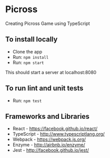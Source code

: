 # Picross
 Creating Picross Game using TypeScript

## To install locally
- Clone the app
- Run: `npm install`
- Run: `npm start`

This should start a server at localhost:8080

## To run lint and unit tests
- Run: `npm test`

## Frameworks and Libraries
- React - https://facebook.github.io/react/
- TypeScript - http://www.typescriptlang.org/
- Webpack - https://webpack.js.org/
- Enzyme - http://airbnb.io/enzyme/
- Jest - http://facebook.github.io/jest/

